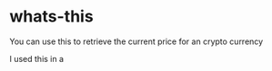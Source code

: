 # whats-this

You can use this to retrieve the current price for an crypto currency

I used this in a